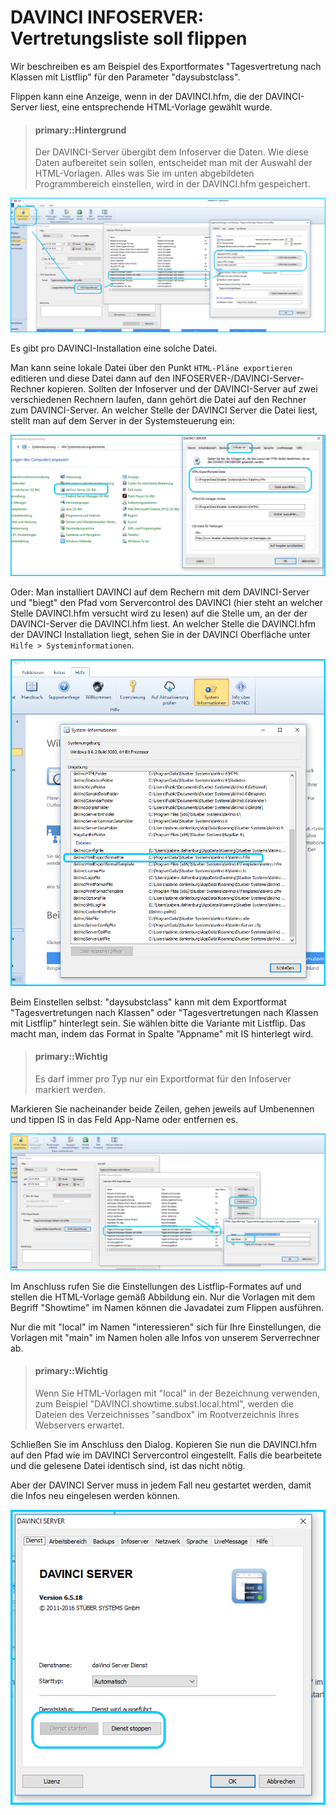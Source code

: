 # DAVINCI INFOSERVER: Vertretungsliste soll flippen

Wir beschreiben es am Beispiel des Exportformates "Tagesvertretung nach Klassen mit Listflip" für den Parameter "daysubstclass".

Flippen kann eine Anzeige, wenn in der DAVINCI.hfm, die der DAVINCI-Server liest, eine entsprechende HTML-Vorlage gewählt wurde.

> #### primary::Hintergrund
>
> Der DAVINCI-Server übergibt dem Infoserver die Daten. Wie diese Daten aufbereitet sein sollen, entscheidet man mit der Auswahl der HTML-Vorlagen. Alles was Sie im unten abgebildeten Programmbereich einstellen, wird in der DAVINCI.hfm gespeichert.
 
![DAVINCI > Publizieren > HTML-Pläne exportieren > HTML-Exportformate](../images/html_plaene_exportieren.png)

Es gibt pro DAVINCI-Installation eine solche Datei.

Man kann seine lokale Datei über den Punkt `HTML-Pläne exportieren` editieren und diese Datei dann auf den INFOSERVER-/DAVINCI-Server-Rechner kopieren. Sollten der Infoserver und der DAVINCI-Server auf  zwei verschiedenen Rechnern laufen, dann gehört die Datei auf den Rechner zum DAVINCI-Server. An welcher Stelle der DAVINCI Server die Datei liest, stellt man auf dem Server in der Systemsteuerung ein:

![Systemsteuerung > DAVINCI-Server > Infoserver: Hier verweisen Sie auf die gewünschte DAVINCI.hfm](../images/hfm_fuer_server_einstellen.png) 

Oder:
Man installiert DAVINCI auf dem Rechern mit dem DAVINCI-Server und "biegt" den Pfad vom Servercontrol des DAVINCI (hier steht an welcher Stelle DAVINCI.hfm versucht wird zu lesen) auf die Stelle um, an der der DAVINCI-Server die DAVINCI.hfm liest. An welcher Stelle die DAVINCI.hfm der DAVINCI Installation liegt, sehen Sie in der DAVINCI Oberfläche unter `Hilfe > Systeminformationen`.

![Systeminformationen für die DAVINCI -Installation](../images/speicherort_hfm-datei.png) 

Beim Einstellen selbst:
"daysubstclass" kann mit dem Exportformat "Tagesvertretungen nach Klassen" oder "Tagesvertretungen nach Klassen mit Listflip" hinterlegt sein. Sie wählen bitte die Variante mit Listflip. Das macht man, indem das Format in Spalte "Appname" mit IS hinterlegt wird.

> #### primary::Wichtig
>
> Es darf immer pro Typ nur ein Exportformat für den Infoserver markiert werden.

Markieren Sie nacheinander beide Zeilen, gehen jeweils auf Umbenennen und tippen IS in das Feld App-Name oder entfernen es.
 
![Per "Umbenennen" weisen Sie dem Exportformat den Wert "IS" zu.](../images/appnamen_aendern.png)

Im Anschluss rufen Sie die Einstellungen des Listflip-Formates auf und stellen die HTML-Vorlage gemäß Abbildung ein. Nur die Vorlagen  mit dem Begriff "Showtime" im Namen können die Javadatei zum Flippen ausführen. 

Nur die mit "local" im Namen "interessieren" sich für Ihre Einstellungen, die Vorlagen mit "main" im Namen holen alle Infos von unserem Serverrechner ab. 

> #### primary::Wichtig
>
> Wenn Sie HTML-Vorlagen mit "local" in der Bezeichnung verwenden, zum Beispiel "DAVINCI.showtime.subst.local.html", werden die Dateien des Verzeichnisses "sandbox" im Rootverzeichnis Ihres Webservers erwartet.

Schließen Sie im Anschluss den Dialog. Kopieren Sie nun die DAVINCI.hfm auf den Pfad wie im DAVINCI Servercontrol eingestellt. Falls die bearbeitete und die gelesene Datei identisch sind, ist das nicht nötig. 

Aber der DAVINCI Server muss in jedem Fall neu gestartet werden, damit die Infos neu eingelesen werden können.

![Starten Sie abschließend den DAVINCI Server bitte neu!](../images/serverdienst_neustarten.png)
 

